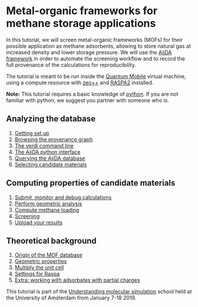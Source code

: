 # Metal-organic frameworks for methane storage applications

In this tutorial, we will screen metal-organic frameworks (MOFs) for their possible application
as methane adsorbents, allowing to store natural gas at increased density and lower storage pressure.
We will use the [AiiDA framework](www.aiida.net) in order to automate the screening workflow
and to record the full provenance of the calculations for reproducibility.

The tutorial is meant to be run inside the [Quantum Mobile](https://www.materialscloud.org/work/quantum-mobile) virtual machine,
using a compute resource with [zeo++](http://www.zeoplusplus.org/) and [RASPA2](https://github.com/numat/RASPA2) installed.

**Note:** This tutorial requires a basic knowledge of
[python](https://docs.python.org/2.7/tutorial/index.html). If you are not
familiar with python, we suggest you partner with someone who is.

## Analyzing the database

 1. [Getting set up](./tutorial/setup.md)
 1. [Browsing the provenance graph](./tutorial/provenance-graph)
 1. [The verdi command line](./tutorial/verdi-commands)
 1. [The AiiDA python interface](./tutorial/python-interface)
 1. [Querying the AiiDA database](./tutorial/queries)
 1. [Selecting candidate materials](./tutorial/candidate-selection)

## Computing properties of candidate materials

 1. [Submit, monitor and debug calculations](./tutorial/calculations)
 1. [Perform geometric analysis](./screening/geometry)
 1. [Compute methane loading](./screening/methane-loading)
 1. [Screening](./screening/screening)
 1. [Upload your results](./screening/export)

## Theoretical background

  1. [Origin of the MOF database](./theoretical/502-mofs)
  1. [Geometric properties](./theoretical/geometric-properties)
  1. [Multiply the unit cell](./theoretical/multiply-uc)
  1. [Settings for Raspa](./theoretical/settings-raspa)
  1. [Extra: working with adsorbates with partial charges](./theoretical/charged-adsorbates)


This tutorial is part of the
[Understanding molecular simulation](http://www.acmm.nl/molsim/molsim2019/)
school held at the University of Amsterdam from January 7-18 2019.

